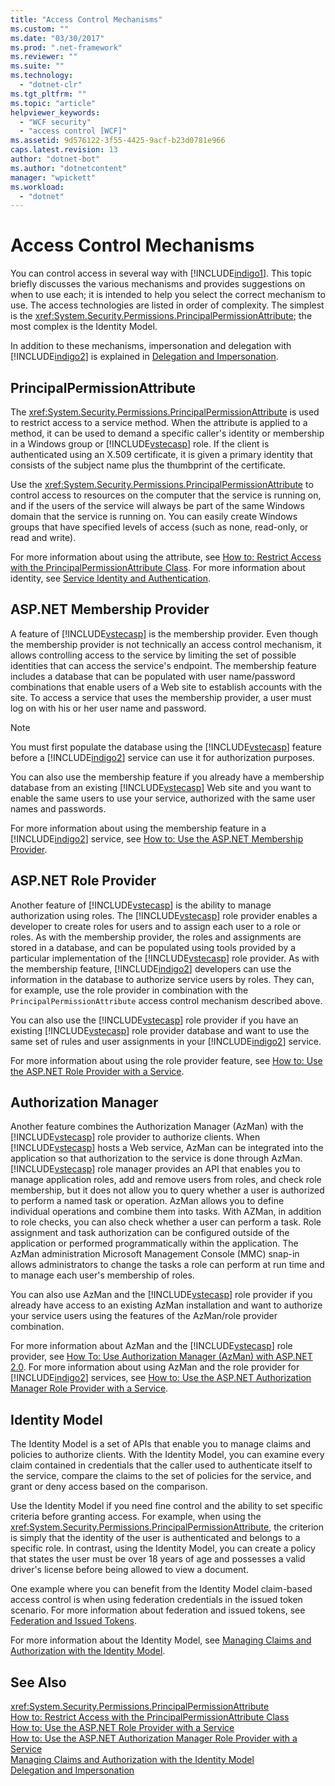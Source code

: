 ```yaml
---
title: "Access Control Mechanisms"
ms.custom: ""
ms.date: "03/30/2017"
ms.prod: ".net-framework"
ms.reviewer: ""
ms.suite: ""
ms.technology: 
  - "dotnet-clr"
ms.tgt_pltfrm: ""
ms.topic: "article"
helpviewer_keywords: 
  - "WCF security"
  - "access control [WCF]"
ms.assetid: 9d576122-3f55-4425-9acf-b23d0781e966
caps.latest.revision: 13
author: "dotnet-bot"
ms.author: "dotnetcontent"
manager: "wpickett"
ms.workload: 
  - "dotnet"
---
```

# Access Control Mechanisms
You can control access in several way with [!INCLUDE[indigo1](../../../../includes/indigo1-md.md)]. This topic briefly discusses the various mechanisms and provides suggestions on when to use each; it is intended to help you select the correct mechanism to use. The access technologies are listed in order of complexity. The simplest is the <xref:System.Security.Permissions.PrincipalPermissionAttribute>; the most complex is the Identity Model.  
  
 In addition to these mechanisms, impersonation and delegation with [!INCLUDE[indigo2](../../../../includes/indigo2-md.md)] is explained in [Delegation and Impersonation](../../../../docs/framework/wcf/feature-details/delegation-and-impersonation-with-wcf.md).  
  
## PrincipalPermissionAttribute  
 The <xref:System.Security.Permissions.PrincipalPermissionAttribute> is used to restrict access to a service method. When the attribute is applied to a method, it can be used to demand a specific caller's identity or membership in a Windows group or [!INCLUDE[vstecasp](../../../../includes/vstecasp-md.md)] role. If the client is authenticated using an X.509 certificate, it is given a primary identity that consists of the subject name plus the thumbprint of the certificate.  
  
 Use the <xref:System.Security.Permissions.PrincipalPermissionAttribute> to control access to resources on the computer that the service is running on, and if the users of the service will always be part of the same Windows domain that the service is running on. You can easily create Windows groups that have specified levels of access (such as none, read-only, or read and write).  
  
 For more information about using the attribute, see [How to: Restrict Access with the PrincipalPermissionAttribute Class](../../../../docs/framework/wcf/how-to-restrict-access-with-the-principalpermissionattribute-class.md). For more information about identity, see [Service Identity and Authentication](../../../../docs/framework/wcf/feature-details/service-identity-and-authentication.md).  
  
## ASP.NET Membership Provider  
 A feature of [!INCLUDE[vstecasp](../../../../includes/vstecasp-md.md)] is the membership provider. Even though the membership provider is not technically an access control mechanism, it allows controlling access to the service by limiting the set of possible identities that can access the service's endpoint. The membership feature includes a database that can be populated with user name/password combinations that enable users of a Web site to establish accounts with the site. To access a service that uses the membership provider, a user must log on with his or her user name and password.  
  
> [!NOTE]
>  You must first populate the database using the [!INCLUDE[vstecasp](../../../../includes/vstecasp-md.md)] feature before a [!INCLUDE[indigo2](../../../../includes/indigo2-md.md)] service can use it for authorization purposes.  
  
 You can also use the membership feature if you already have a membership database from an existing [!INCLUDE[vstecasp](../../../../includes/vstecasp-md.md)] Web site and you want to enable the same users to use your service, authorized with the same user names and passwords.  
  
 For more information about using the membership feature in a [!INCLUDE[indigo2](../../../../includes/indigo2-md.md)] service, see [How to: Use the ASP.NET Membership Provider](../../../../docs/framework/wcf/feature-details/how-to-use-the-aspnet-membership-provider.md).  
  
## ASP.NET Role Provider  
 Another feature of [!INCLUDE[vstecasp](../../../../includes/vstecasp-md.md)] is the ability to manage authorization using roles. The [!INCLUDE[vstecasp](../../../../includes/vstecasp-md.md)] role provider enables a developer to create roles for users and to assign each user to a role or roles. As with the membership provider, the roles and assignments are stored in a database, and can be populated using tools provided by a particular implementation of the [!INCLUDE[vstecasp](../../../../includes/vstecasp-md.md)] role provider. As with the membership feature, [!INCLUDE[indigo2](../../../../includes/indigo2-md.md)] developers can use the information in the database to authorize service users by roles. They can, for example, use the role provider in combination with the `PrincipalPermissionAttribute` access control mechanism described above.  
  
 You can also use the [!INCLUDE[vstecasp](../../../../includes/vstecasp-md.md)] role provider if you have an existing [!INCLUDE[vstecasp](../../../../includes/vstecasp-md.md)] role provider database and want to use the same set of rules and user assignments in your [!INCLUDE[indigo2](../../../../includes/indigo2-md.md)] service.  
  
 For more information about using the role provider feature, see [How to: Use the ASP.NET Role Provider with a Service](../../../../docs/framework/wcf/feature-details/how-to-use-the-aspnet-role-provider-with-a-service.md).  
  
## Authorization Manager  
 Another feature combines the Authorization Manager (AzMan) with the [!INCLUDE[vstecasp](../../../../includes/vstecasp-md.md)] role provider to authorize clients. When [!INCLUDE[vstecasp](../../../../includes/vstecasp-md.md)] hosts a Web service, AzMan can be integrated into the application so that authorization to the service is done through AzMan. [!INCLUDE[vstecasp](../../../../includes/vstecasp-md.md)] role manager provides an API that enables you to manage application roles, add and remove users from roles, and check role membership, but it does not allow you to query whether a user is authorized to perform a named task or operation. AzMan allows you to define individual operations and combine them into tasks. With AZMan, in addition to role checks, you can also check whether a user can perform a task. Role assignment and task authorization can be configured outside of the application or performed programmatically within the application. The AzMan administration Microsoft Management Console (MMC) snap-in allows administrators to change the tasks a role can perform at run time and to manage each user's membership of roles.  
  
 You can also use AzMan and the [!INCLUDE[vstecasp](../../../../includes/vstecasp-md.md)] role provider if you already have access to an existing AzMan installation and want to authorize your service users using the features of the AzMan/role provider combination.  
  
 For more information about AzMan and the [!INCLUDE[vstecasp](../../../../includes/vstecasp-md.md)] role provider, see [How To: Use Authorization Manager (AzMan) with ASP.NET 2.0](http://go.microsoft.com/fwlink/?LinkId=88951). For more information about using AzMan and the role provider for [!INCLUDE[indigo2](../../../../includes/indigo2-md.md)] services, see [How to: Use the ASP.NET Authorization Manager Role Provider with a Service](../../../../docs/framework/wcf/feature-details/how-to-use-the-aspnet-authorization-manager-role-provider-with-a-service.md).  
  
## Identity Model  
 The Identity Model is a set of APIs that enable you to manage claims and policies to authorize clients. With the Identity Model, you can examine every claim contained in credentials that the caller used to authenticate itself to the service, compare the claims to the set of policies for the service, and grant or deny access based on the comparison.  
  
 Use the Identity Model if you need fine control and the ability to set specific criteria before granting access. For example, when using the <xref:System.Security.Permissions.PrincipalPermissionAttribute>, the criterion is simply that the identity of the user is authenticated and belongs to a specific role. In contrast, using the Identity Model, you can create a policy that states the user must be over 18 years of age and possesses a valid driver's license before being allowed to view a document.  
  
 One example where you can benefit from the Identity Model claim-based access control is when using federation credentials in the issued token scenario. For more information about federation and issued tokens, see [Federation and Issued Tokens](../../../../docs/framework/wcf/feature-details/federation-and-issued-tokens.md).  
  
 For more information about the Identity Model, see [Managing Claims and Authorization with the Identity Model](../../../../docs/framework/wcf/feature-details/managing-claims-and-authorization-with-the-identity-model.md).  
  
## See Also  
 <xref:System.Security.Permissions.PrincipalPermissionAttribute>  
 [How to: Restrict Access with the PrincipalPermissionAttribute Class](../../../../docs/framework/wcf/how-to-restrict-access-with-the-principalpermissionattribute-class.md)  
 [How to: Use the ASP.NET Role Provider with a Service](../../../../docs/framework/wcf/feature-details/how-to-use-the-aspnet-role-provider-with-a-service.md)  
 [How to: Use the ASP.NET Authorization Manager Role Provider with a Service](../../../../docs/framework/wcf/feature-details/how-to-use-the-aspnet-authorization-manager-role-provider-with-a-service.md)  
 [Managing Claims and Authorization with the Identity Model](../../../../docs/framework/wcf/feature-details/managing-claims-and-authorization-with-the-identity-model.md)  
 [Delegation and Impersonation](../../../../docs/framework/wcf/feature-details/delegation-and-impersonation-with-wcf.md)
